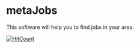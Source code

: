 # metaJobs

This software will help you to find jobs in your area.

[![HitCount](https://hits.dwyl.com/dev-tashvi/metajobs.svg?style=flat&show=unique)](http://hits.dwyl.com/dev-tashvi/metajobs)
